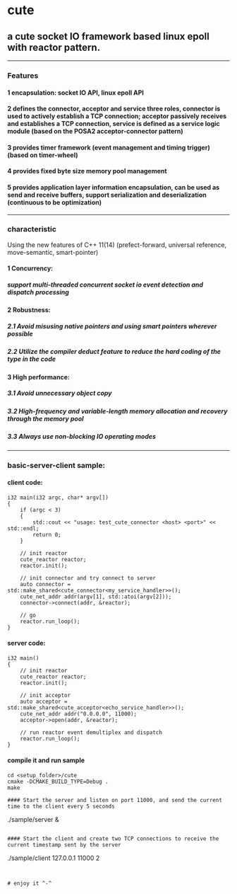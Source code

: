 # cute

## a cute socket IO framework based linux epoll with reactor pattern.
---
### Features
#### 1  encapsulation: socket IO API, linux epoll API
#### 2 defines the connector, acceptor and service three roles, connector is used to actively establish a TCP connection; acceptor passively receives and establishes a TCP connection, service is defined as a service logic module (based on the POSA2 acceptor-connector pattern)
#### 3 provides timer framework (event management and timing trigger) (based on timer-wheel)
#### 4 provides fixed byte size memory pool management
#### 5 provides application layer information encapsulation, can be used as send and receive buffers, support serialization and deserialization (continuous to be optimization)
---
### characteristic
Using the new features of C++ 11(14) (prefect-forward, universal reference, move-semantic, smart-pointer)
#### 1 Concurrency: 
##### support multi-threaded concurrent socket io event detection and dispatch processing
#### 2 Robustness:
##### 2.1 Avoid misusing native pointers and using smart pointers wherever possible
##### 2.2 Utilize the compiler deduct feature to reduce the hard coding of the type in the code
#### 3 High performance:
##### 3.1 Avoid unnecessary object copy
##### 3.2 High-frequency and variable-length memory allocation and recovery through the memory pool
##### 3.3 Always use non-blocking IO operating modes

---
### basic-server-client sample:

#### client code:

    i32 main(i32 argc, char* argv[])
    {
        if (argc < 3)
	    {
            std::cout << "usage: test_cute_connector <host> <port>" << std::endl;
            return 0;
	    }

        // init reactor
        cute_reactor reactor;
        reactor.init();

        // init connector and try connect to server
        auto connector = std::make_shared<cute_connector<my_service_handler>>();
        cute_net_addr addr(argv[1], std::atoi(argv[2]));
        connector->connect(addr, &reactor);
	
        // go
        reactor.run_loop();	
    }

#### server code:

    i32 main()
    {
        // init reactor
        cute_reactor reactor;
        reactor.init();

        // init acceptor
        auto acceptor = std::make_shared<cute_acceptor<echo_service_handler>>();
        cute_net_addr addr("0.0.0.0", 11000);
        acceptor->open(addr, &reactor);

        // run reactor event demultiplex and dispatch
        reactor.run_loop();	
    }

#### compile it and run sample
```
cd <setup_folder>/cute
cmake -DCMAKE_BUILD_TYPE=Debug .
make 

#### Start the server and listen on port 11000, and send the current time to the client every 5 seconds
```
./sample/server &
```

#### Start the client and create two TCP connections to receive the current timestamp sent by the server
```
./sample/client 127.0.0.1 11000 2

```


# enjoy it ^-^

